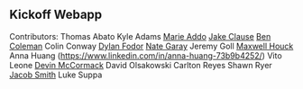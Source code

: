 ## Kickoff Webapp

Contributors: 
    Thomas Abato
    Kyle Adams
    [Marie Addo](https://www.linkedin.com/in/marie-stella-0779a417b/)
    [Jake Clause](https://www.linkedin.com/in/jake-clause-56396a252/)
    [Ben Coleman](https://www.linkedin.com/in/moraviancoleman/)
    Colin Conway
    [Dylan Fodor](https://www.linkedin.com/in/dylan-fodor/)
    [Nate Garay](https://www.linkedin.com/in/nathan-garay-642709252/)
    Jeremy Goll
    [Maxwell Houck](www.linkedin.com/in/maxwell-houck-90750a239/)
    Anna Huang (https://www.linkedin.com/in/anna-huang-73b9b4252/)
    Vito Leone
    [Devin McCormack](https://www.linkedin.com/in/devin-mccormack-6a8214226/)
    David Olsakowski
    Carlton Reyes
    Shawn Ryer
    [Jacob Smith](https://www.linkedin.com/in/jacob-smith-a12842205/)
    Luke Suppa 
